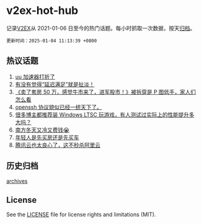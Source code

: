 # v2ex-hot-hub

 记录[V2EX](https://www.v2ex.com/)从 2021-01-06 日至今的热门话题。每小时抓取一次数据，按天[归档](archives)。

`更新时间：2025-01-04 11:13:39 +0800`

## 热议话题

1. [uu 加速器打折了](https://www.v2ex.com/t/1102240)
1. [有没有觉得“延迟满足”就是扯淡！](https://www.v2ex.com/t/1102278)
1. [《卖了套房 50 万，感觉牛市来了，进军股市！》被拆穿是 P 图低手，家人们怎么看](https://www.v2ex.com/t/1102244)
1. [openssh 协议貌似已经一统天下了。](https://www.v2ex.com/t/1102348)
1. [很多博主都推荐装 Windows LTSC 玩游戏，有人测试过实际上的性能提升多大吗？](https://www.v2ex.com/t/1102264)
1. [南方冬天又冷又费钱😭](https://www.v2ex.com/t/1102255)
1. [年轻人是先买房还是先买车](https://www.v2ex.com/t/1102343)
1. [腾讯云也太良心了，这不秒杀阿里云](https://www.v2ex.com/t/1102260)

## 历史归档

[archives](archives)

## License

See the [LICENSE](LICENSE) file for license rights and limitations (MIT).
